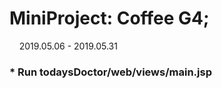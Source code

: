 # MiniProject: Coffee G4;
&nbsp; &nbsp; 2019.05.06 - 2019.05.31

### * Run __todaysDoctor/web/views/main.jsp__

